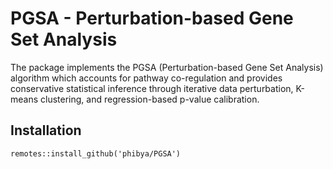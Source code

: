 # PGSA - Perturbation-based Gene Set Analysis

The package implements the PGSA (Perturbation-based Gene Set Analysis)
    algorithm which accounts for pathway co-regulation
    and provides conservative statistical inference through iterative data perturbation,
    K-means clustering, and regression-based p-value calibration.

## Installation

```{R}
remotes::install_github('phibya/PGSA')
```

